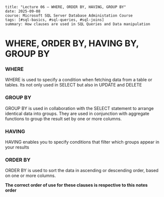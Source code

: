 ```
title: "Lecture 06 – WHERE, ORDER BY, HAVING, GROUP BY"
date: 2025-09-08
course: Microsoft SQL Server Database Administation Course
tags: [#sql-basics, #sql-queries, #sql-joins]
summary: How clauses are used in SQL Queries and Data manipulation
```
# WHERE, ORDER BY, HAVING BY, GROUP BY

### WHERE
WHERE is used to specify a condition when fetching data from a table or tables. Its not only used in SELECT but also in UPDATE and DELETE

### GROUP BY
GROUP BY is used in collaboration with the SELECT statement to arrange identical data into groups. They are used in conjunction with aggregate functions to group the result set by one or more columns.

### HAVING
HAVING enables you to specify conditions that filter which groups appear in your results

### ORDER BY
ORDER BY is used to sort the data in ascending or descending order, based on one or more columns.

**The correct order of use for these clauses is respective to this notes order**